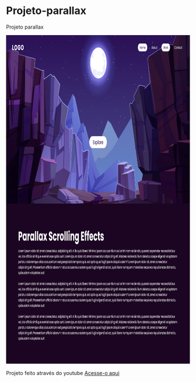 # Projeto-parallax
 Projeto parallax
 
 <img height="900px" width="900px" src="picture-readme.png"/>

<p>Projeto feito através do youtube <a href="https://github.com/xEduardax">Acesse-o aqui</p>
